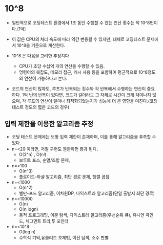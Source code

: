 # 10^8

- 일반적으로 코딩테스트 환경에서 1초 동안 수행할 수 있는 연산 횟수는 약 10^8번이다.(1억)
- 이 값은 CPU의 처리 속도에 따라 약간 변동될 수 있지만, 대체로 코딩테스트 문제에서 10^8을 기준으로 계산한다.
- 10^8 은 다음을 고려한 추정치다
    - CPU가 초당 수십억 개의 연산을 수행할 수 있음.
    - 명령어의 복잡도, 메모리 접근, 캐시 사용 등을 포함하여 평균적으로 10^8정도의 연산이 가능하다고 본다.

- 코드의 연산이 많아도, 루프가 반복되는 횟수와 각 반복에서 수행하는 연산이 중요하다. 1억 번의 반복이 있다면, 코드가 길더라도 그 자체로 시간이 크게 차이나지 않으며, 각 루프의 연산이 얼마나 최적화되었는지가 성능에 더 큰 영향을 미친다.(코딩테스트 정도의 짧은 코드의 경우)


## 입력 제한을 이용한 알고리즘 추정

- 코딩 테스트 문제에는 보통 입력 제한이 존재하며, 이를 통해 알고리즘을 추측할 수 있다.
- n=<20 이라면, 저질 구현도 웬만하면 통과 된다.
    - O(2^n) , O(n!) 
    - 브루트 포스, 순열/조합 문제, 
- n=<100
    - O(n^3)
    - 플로이드-와샬 알고리즘, 최단 경로 문제, 행렬 곱셈
- n=<1000
    - O(n^2)
    - 벨만-포드 알고리즘, 이차원DP, 다익스트라 알고리즘(단일 출발지 최단 경로)
- n=<10000
    - O(n)
    - O(n logn)
    - 동적 프로그래밍, 이분 탐색, 다익스트라 알고리즘(우선순위 큐), 유니언 파인드, 세그먼트 트리,투 포인터
- n=<10^8 
    - O(log n)
    - 수학적 기믹,유클리드 호제법, 이진 탐색, 소수 판별